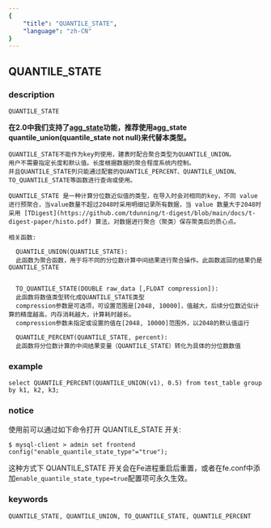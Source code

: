 ```yaml
---
{
    "title": "QUANTILE_STATE",
    "language": "zh-CN"
}
---
```


<!-- 
Licensed to the Apache Software Foundation (ASF) under one
or more contributor license agreements.  See the NOTICE file
distributed with this work for additional information
regarding copyright ownership.  The ASF licenses this file
to you under the Apache License, Version 2.0 (the
"License"); you may not use this file except in compliance
with the License.  You may obtain a copy of the License at

  http://www.apache.org/licenses/LICENSE-2.0

Unless required by applicable law or agreed to in writing,
software distributed under the License is distributed on an
"AS IS" BASIS, WITHOUT WARRANTIES OR CONDITIONS OF ANY
KIND, either express or implied.  See the License for the
specific language governing permissions and limitations
under the License.
-->

## QUANTILE_STATE
### description
    QUANTILE_STATE

  **在2.0中我们支持了[agg_state](AGG_STATE.md)功能，推荐使用agg_state quantile_union(quantile_state not null)来代替本类型。**

    QUANTILE_STATE不能作为key列使用，建表时配合聚合类型为QUANTILE_UNION。
    用户不需要指定长度和默认值。长度根据数据的聚合程度系统内控制。
    并且QUANTILE_STATE列只能通过配套的QUANTILE_PERCENT、QUANTILE_UNION、TO_QUANTILE_STATE等函数进行查询或使用。
    
    QUANTILE_STATE 是一种计算分位数近似值的类型，在导入时会对相同的key，不同 value 进行预聚合，当value数量不超过2048时采用明细记录所有数据，当 value 数量大于2048时采用 [TDigest](https://github.com/tdunning/t-digest/blob/main/docs/t-digest-paper/histo.pdf) 算法，对数据进行聚合（聚类）保存聚类后的质心点。

    相关函数:
    
      QUANTILE_UNION(QUANTILE_STATE):
      此函数为聚合函数，用于将不同的分位数计算中间结果进行聚合操作。此函数返回的结果仍是QUANTILE_STATE
    
      
      TO_QUANTILE_STATE(DOUBLE raw_data [,FLOAT compression]):
      此函数将数值类型转化成QUANTILE_STATE类型
      compression参数是可选项，可设置范围是[2048, 10000]，值越大，后续分位数近似计算的精度越高，内存消耗越大，计算耗时越长。 
      compression参数未指定或设置的值在[2048, 10000]范围外，以2048的默认值运行

      QUANTILE_PERCENT(QUANTILE_STATE, percent):
      此函数将分位数计算的中间结果变量（QUANTILE_STATE）转化为具体的分位数数值

    

### example
    select QUANTILE_PERCENT(QUANTILE_UNION(v1), 0.5) from test_table group by k1, k2, k3;
    

### notice

使用前可以通过如下命令打开 QUANTILE_STATE 开关:

```
$ mysql-client > admin set frontend config("enable_quantile_state_type"="true");
```

这种方式下 QUANTILE_STATE 开关会在Fe进程重启后重置，或者在fe.conf中添加`enable_quantile_state_type=true`配置项可永久生效。

### keywords

    QUANTILE_STATE, QUANTILE_UNION, TO_QUANTILE_STATE, QUANTILE_PERCENT
